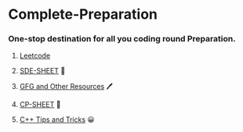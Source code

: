 # Complete-Preparation

### One-stop destination for all you coding round Preparation.
1. [Leetcode](Leetcode)

2. [SDE-SHEET](SDE-SHEET) 📄

3. [GFG and Other Resources](GFG_other) 🖊️

4. [CP-SHEET](CP-SHEET) 📄

5. [C++ Tips and Tricks](Tips.md) 😀
